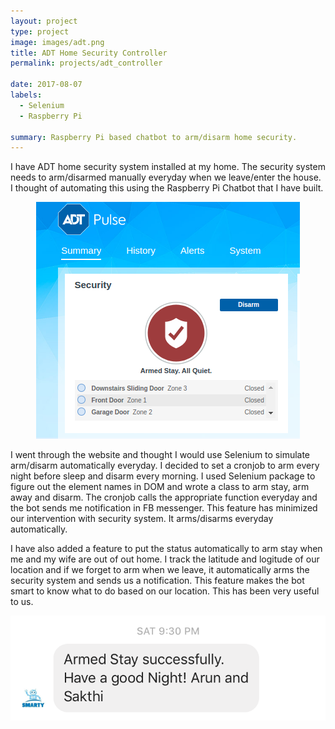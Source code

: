 ```yaml
---
layout: project
type: project
image: images/adt.png
title: ADT Home Security Controller
permalink: projects/adt_controller

date: 2017-08-07
labels:
  - Selenium
  - Raspberry Pi

summary: Raspberry Pi based chatbot to arm/disarm home security.
---
```

I have ADT home security system installed at my home. The security system needs to arm/disarmed manually everyday when we leave/enter the house. I thought of automating this using the Raspberry Pi Chatbot that I have built.<br/>
<p align="center"><img class="ui medium rounded image" src="../images/adt_status.png"><br/></p>

I went through the website and thought I would use Selenium to simulate arm/disarm automatically everyday. I decided to set a cronjob to arm every night before sleep and disarm every morning. I used Selenium package to figure out the element names in DOM and wrote a class to arm stay, arm away and disarm. The cronjob calls the appropriate function everyday and the bot sends me notification in FB messenger. This feature has minimized our intervention with security system. It arms/disarms everyday automatically.

I have also added a feature to put the status automatically to arm stay when me and my wife are out of out home. I track the latitude and logitude of our location and if we forget to arm when we leave, it automatically arms the security system and sends us a notification. This feature makes the bot smart to know what to do based on our location. This has been very useful to us.<br/>
<p align="center"><img class="ui medium center floated rounded image" src="../images/security_alert.png"><br/></p>
